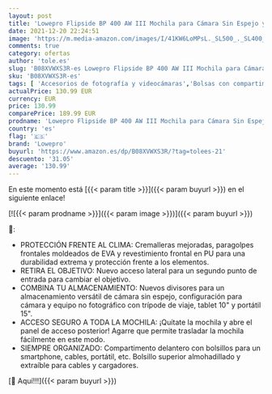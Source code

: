 ```yaml
---
layout: post
title: 'Lowepro Flipside BP 400 AW III Mochila para Cámara Sin Espejo y DSLR - negro - acceso posterior - acceso lateral - Divisores Ajustables - para Cámaras como Sony α7 - LP37352-PWW'
date: 2021-12-20 22:24:51
image: 'https://m.media-amazon.com/images/I/41KW6LoMPsL._SL500_._SL400_.jpg'
comments: true
category: ofertas
author: 'tole.es'
slug: 'B08XVWXS3R-es Lowepro Flipside BP 400 AW III Mochila para Cámara Sin...'
sku: 'B08XVWXS3R-es'
tags: [ 'Accesorios de fotografía y videocámaras','Bolsas con compartimentos para cámaras y videocámaras','Bolsas y fundas para cámaras,  videocámaras y prismáticos','Electrónica','Fotografía y videocámaras','lowepro','mochila', ]
actualPrice: 130.99 EUR
currency: EUR
price: 130.99
comparePrice: 189.99 EUR
prodname: 'Lowepro Flipside BP 400 AW III Mochila para Cámara Sin Espejo y DSLR - negro - acceso posterior - acceso lateral - Divisores Ajustables - para Cámaras como Sony α7 - LP37352-PWW'
country: 'es'
flag: '🇪🇸'
brand: 'Lowepro'
buyurl: 'https://www.amazon.es/dp/B08XVWXS3R/?tag=tolees-21'
descuento: '31.05'
average: '130.99'
---
```


En este momento está [{{< param title >}}]({{< param buyurl >}}) en el siguiente enlace!

[![{{< param prodname >}}]({{< param image >}})]({{< param buyurl >}})

🔎:

- PROTECCIÓN FRENTE AL CLIMA: Cremalleras mejoradas, paragolpes frontales moldeados de EVA y revestimiento frontal en PU para una durabilidad extrema y protección frente a los elementos.
- RETIRA EL OBJETIVO: Nuevo acceso lateral para un segundo punto de entrada para cambiar el objetivo.
- COMBINA TU ALMACENAMIENTO: Nuevos divisores para un almacenamiento versátil de cámara sin espejo, configuración para cámara y equipo no fotográfico con trípode de viaje, tablet 10" y portátil 15".
- ACCESO SEGURO A TODA LA MOCHILA: ¡Quítate la mochila y abre el panel de acceso posterior! Agarre que permite trasladar la mochila fácilmente en este modo.
- SIEMPRE ORGANIZADO: Compartimento delantero con bolsillos para un smartphone, cables, portátil, etc. Bolsillo superior almohadillado y extraíble para cables y cargadores.

[🛒 Aquí!!!]({{< param buyurl >}})

